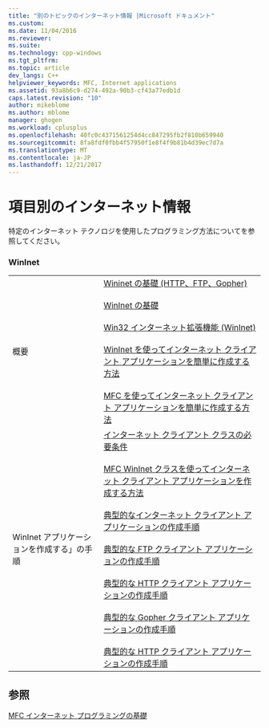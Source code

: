 ```yaml
---
title: "別のトピックのインターネット情報 |Microsoft ドキュメント"
ms.custom: 
ms.date: 11/04/2016
ms.reviewer: 
ms.suite: 
ms.technology: cpp-windows
ms.tgt_pltfrm: 
ms.topic: article
dev_langs: C++
helpviewer_keywords: MFC, Internet applications
ms.assetid: 93a8b6c9-d274-492a-90b3-cf43a77edb1d
caps.latest.revision: "10"
author: mikeblome
ms.author: mblome
manager: ghogen
ms.workload: cplusplus
ms.openlocfilehash: 40fc0c4371561254d4cc847295fb2f810b659940
ms.sourcegitcommit: 8fa8fdf0fbb4f57950f1e8f4f9b81b4d39ec7d7a
ms.translationtype: MT
ms.contentlocale: ja-JP
ms.lasthandoff: 12/21/2017
---
```

# <a name="internet-information-by-topic"></a>項目別のインターネット情報
特定のインターネット テクノロジを使用したプログラミング方法についてを参照してください。  
  
### <a name="wininet"></a>WinInet  
  
|||  
|-|-|  
|概要|[Wininet の基礎 (HTTP、FTP、Gopher)](../mfc/win32-internet-extensions-wininet.md)<br /><br /> [WinInet の基礎](../mfc/wininet-basics.md)<br /><br /> [Win32 インターネット拡張機能 (WinInet)](../mfc/win32-internet-extensions-wininet.md)<br /><br /> [WinInet を使ってインターネット クライアント アプリケーションを簡単に作成する方法](../mfc/how-wininet-makes-it-easier-to-create-internet-client-applications.md)<br /><br /> [MFC を使ってインターネット クライアント アプリケーションを簡単に作成する方法](../mfc/how-mfc-makes-it-easier-to-create-internet-client-applications.md)|  
|WinInet アプリケーションを作成する」の手順|[インターネット クライアント クラスの必要条件](../mfc/prerequisites-for-internet-client-classes.md)<br /><br /> [MFC WinInet クラスを使ってインターネット クライアント アプリケーションを作成する方法](../mfc/writing-an-internet-client-application-using-mfc-wininet-classes.md)<br /><br /> [典型的なインターネット クライアント アプリケーションの作成手順](../mfc/steps-in-a-typical-internet-client-application.md)<br /><br /> [典型的な FTP クライアント アプリケーションの作成手順](../mfc/steps-in-a-typical-ftp-client-application.md)<br /><br /> [典型的な HTTP クライアント アプリケーションの作成手順](../mfc/steps-in-a-typical-http-client-application.md)<br /><br /> [典型的な Gopher クライアント アプリケーションの作成手順](../mfc/steps-in-a-typical-gopher-client-application.md)<br /><br /> [典型的な HTTP クライアント アプリケーションの作成手順](../mfc/steps-in-a-typical-http-client-application.md)|  
  
## <a name="see-also"></a>参照  
 [MFC インターネット プログラミングの基礎](../mfc/mfc-internet-programming-basics.md)

